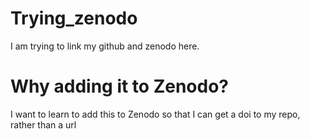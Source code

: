 # Trying_zenodo
I am trying to link my github and zenodo here. 

# Why adding it to Zenodo?

I want to learn to add this to Zenodo so that I can get a doi to my repo, rather than a url

